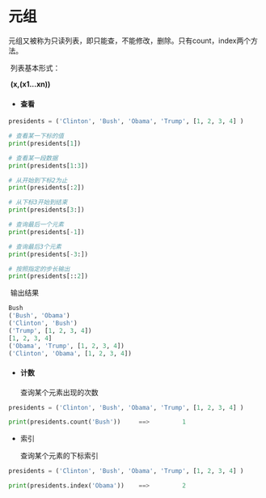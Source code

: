 # 元组

​	元组又被称为只读列表，即只能查，不能修改，删除。只有count，index两个方法。

​	列表基本形式：

​		**(x,(x1...xn))**

* #### 查看

```python
presidents = ('Clinton', 'Bush', 'Obama', 'Trump', [1, 2, 3, 4] )

# 查看某一下标的值
print(presidents[1])	

# 查看某一段数据
print(presidents[1:3])

# 从开始到下标2为止
print(presidents[:2])

# 从下标3开始到结束
print(presidents[3:])

# 查询最后一个元素
print(presidents[-1])

# 查询最后3个元素
print(presidents[-3:])

# 按照指定的步长输出
print(presidents[::2])

```

​	输出结果

```python
Bush			
('Bush', 'Obama')
('Clinton', 'Bush')
('Trump', [1, 2, 3, 4])
[1, 2, 3, 4]
('Obama', 'Trump', [1, 2, 3, 4])
('Clinton', 'Obama', [1, 2, 3, 4])

```



* #### 计数

  查询某个元素出现的次数

```python
presidents = ('Clinton', 'Bush', 'Obama', 'Trump', [1, 2, 3, 4] )

print(presidents.count('Bush'))		==>			1
```



* 索引

  查询某个元素的下标索引

```python
presidents = ('Clinton', 'Bush', 'Obama', 'Trump', [1, 2, 3, 4] )

print(presidents.index('Obama'))	==>			2
```

